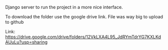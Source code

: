 Django server to run the project in a more nice interface.

To download the folder use the google drive link. File was way big to upload to github

Link: https://drive.google.com/drive/folders/12VkLXA4L95_JdRYmTdrYG7KXLKdAUuLu?usp=sharing
